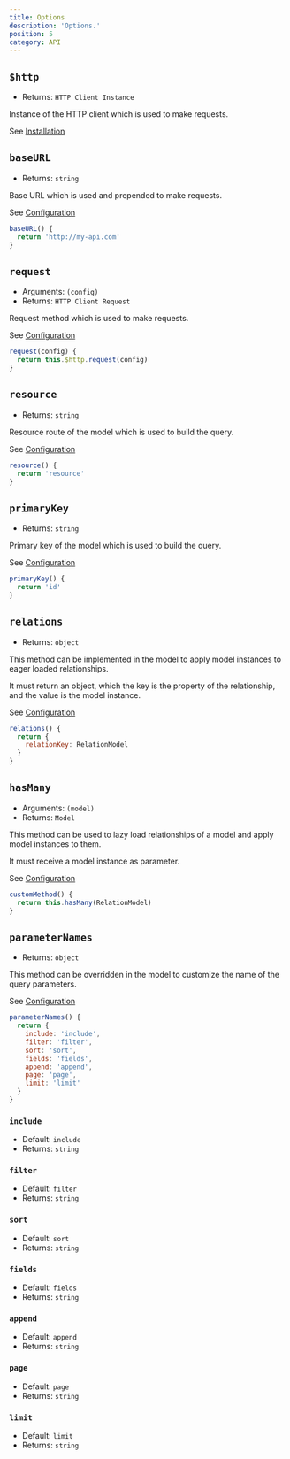 ```yaml
---
title: Options
description: 'Options.'
position: 5
category: API
---
```


## `$http`
- Returns: `HTTP Client Instance`

Instance of the HTTP client which is used to make requests.

See [Installation](/installation)

## `baseURL`
- Returns: `string`

Base URL which is used and prepended to make requests.

See [Configuration](/configuration#creating-a-base-model)

```js
baseURL() {
  return 'http://my-api.com'
}
```

## `request`
- Arguments: `(config)`
- Returns: `HTTP Client Request`

Request method which is used to make requests.

See [Configuration](/configuration#creating-a-base-model)

```js
request(config) {
  return this.$http.request(config)
}
```

## `resource`
- Returns: `string`

Resource route of the model which is used to build the query.

See [Configuration](/configuration#creating-the-domain-models)

```js
resource() {
  return 'resource'
}
```

## `primaryKey`
- Returns: `string`

Primary key of the model which is used to build the query.

See [Configuration](/configuration#changing-the-primary-key)

```js
primaryKey() {
  return 'id'
}
```

## `relations`
- Returns: `object`

This method can be implemented in the model to apply model instances to eager loaded relationships.

It must return an object, which the key is the property of the relationship, and the value is the
model instance.

See [Configuration](/configuration#eager-loaded-relationships)

```js
relations() {
  return {
    relationKey: RelationModel
  }
}
```

## `hasMany`
- Arguments: `(model)`
- Returns: `Model`

This method can be used to lazy load relationships of a model and apply model instances to them.

It must receive a model instance as parameter.

See [Configuration](/configuration#lazy-loading-relationships)

```js
customMethod() {
  return this.hasMany(RelationModel)
}
```

## `parameterNames`
- Returns: `object`

This method can be overridden in the model to customize the name of the query parameters.

See [Configuration](/configuration#customizing-query-parameters)

```js
parameterNames() {
  return {
    include: 'include',
    filter: 'filter',
    sort: 'sort',
    fields: 'fields',
    append: 'append',
    page: 'page',
    limit: 'limit'
  }
}
```

### `include`
- Default: `include`
- Returns: `string`

### `filter`
- Default: `filter`
- Returns: `string`

### `sort`
- Default: `sort`
- Returns: `string`

### `fields`
- Default: `fields`
- Returns: `string`

### `append`
- Default: `append`
- Returns: `string`

### `page`
- Default: `page`
- Returns: `string`

### `limit`
- Default: `limit`
- Returns: `string`

